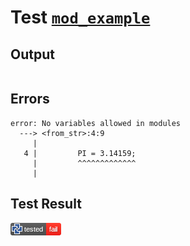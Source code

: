 # Test [`mod_example`](/doc/structure/modules.md#L11)

## Output

```,plain
```

## Errors

```,plain
error: No variables allowed in modules
  ---> <from_str>:4:9
     |
   4 |         PI = 3.14159;
     |         ^^^^^^^^^^^^^
     |
```

## Test Result

![FAIL](/doc/structure/.test/mod_example.png)
